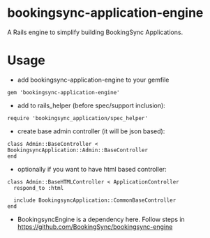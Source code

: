 # bookingsync-application-engine

A Rails engine to simplify building BookingSync Applications.

# Usage

* add bookingsync-application-engine to your gemfile
```
gem 'bookingsync-application-engine'
```
* add to rails_helper (before spec/support inclusion):
```
require 'bookingsync_application/spec_helper'
```
* create base admin controller (it will be json based):
```
class Admin::BaseController < BookingsyncApplication::Admin::BaseController
end
```
* optionally if you want to have html based controller:
```
class Admin::BaseHTMLController < ApplicationController
  respond_to :html

  include BookingsyncApplication::CommonBaseController
end
```
* BookingsyncEngine is a dependency here. Follow steps in https://github.com/BookingSync/bookingsync-engine
